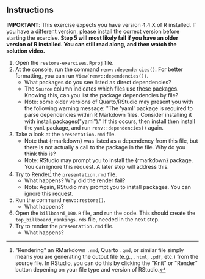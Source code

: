 

## Instructions

**IMPORTANT**: This exercise expects you have version 4.4.X of R installed. If you have a different version, please install the correct version before starting the exercise. **Step 5 will most likely fail if you have an older version of R installed. You can still read along, and then watch the solution video.**

1. Open the `restore-exercises.Rproj` file.
2. At the console, run the command `renv::dependencies()`. For better formatting, you can run `View(renv::dependencies())`.
    - What packages do you see listed as direct dependencies?
    - The `Source` column indicates which files use these packages. Knowing this, can you list the package dependencies by file?
    - Note: some older versions of Quarto/RStudio may present you with the following warning message: "The 'yaml' package is required to parse dependencies within R Markdown files. Consider installing it with install.packages("yaml")." If this occurs, then install then install the `yaml` package, and run `renv::dependencies()` again.
3. Take a look at the `presentation.rmd` file.
    - Note that {rmarkdown} was listed as a dependency from this file, but there is not actually a call to the package in the file. Why do you think this is?
    - Note: RStudio may prompt you to install the {rmarkdown} package. You can ignore this request. A later step will address this.
4. Try to Render[^render] the `presentation.rmd` file.
    - What happens? Why did the render fail?
    - Note: Again, RStudio may prompt you to install packages. You can ignore this request.
5. Run the command `renv::restore()`.
    - What happens?
6. Open the `billboard_100.R` file, and run the code. This should create the `top_billboard_rankings.rds` file, needed in the next step.
7. Try to render the `presentation.rmd` file.
    - What happens?


[^render]: "Rendering" an RMarkdown `.rmd`, Quarto `.qmd`, or similar file simply means you are generating the output file (e.g., `.html`, `.pdf`, etc.) from the source file. In RStudio, you can do this by clicking the "Knit" or "Render" button depening on your file type and version of RStudio.